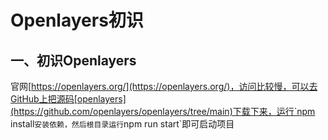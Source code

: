 # Openlayers初识

## 一、初识Openlayers

官网[https://openlayers.org/](https://openlayers.org/)，访问比较慢，可以去GitHub上把源码[openlayers](https://github.com/openlayers/openlayers/tree/main)下载下来，运行`npm install`安装依赖，然后根目录运行`npm run start`即可启动项目

